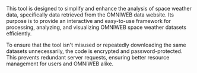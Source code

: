 This tool is designed to simplify and enhance the analysis of space weather data, specifically data retrieved from the OMNIWEB data website. Its purpose is to provide an interactive and easy-to-use framework for processing, analyzing, and visualizing OMNIWEB space weather datasets efficiently.

To ensure that the tool isn't misused or repeatedly downloading the same datasets unnecessarily, the code is encrypted and password-protected. This prevents redundant server requests, ensuring better resource management for users and OMNIWEB alike.

